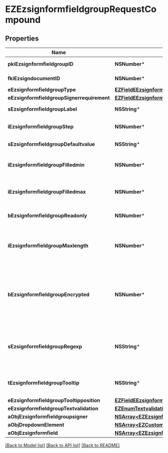 # EZEzsignformfieldgroupRequestCompound

## Properties
Name | Type | Description | Notes
------------ | ------------- | ------------- | -------------
**pkiEzsignformfieldgroupID** | **NSNumber*** | The unique ID of the Ezsignformfieldgroup | [optional] 
**fkiEzsigndocumentID** | **NSNumber*** | The unique ID of the Ezsigndocument | 
**eEzsignformfieldgroupType** | [**EZFieldEEzsignformfieldgroupType***](EZFieldEEzsignformfieldgroupType.md) |  | 
**eEzsignformfieldgroupSignerrequirement** | [**EZFieldEEzsignformfieldgroupSignerrequirement***](EZFieldEEzsignformfieldgroupSignerrequirement.md) |  | 
**sEzsignformfieldgroupLabel** | **NSString*** | The Label for the Ezsignformfieldgroup | 
**iEzsignformfieldgroupStep** | **NSNumber*** | The step when the Ezsignsigner will be invited to fill the form fields | 
**sEzsignformfieldgroupDefaultvalue** | **NSString*** | The default value for the Ezsignformfieldgroup | 
**iEzsignformfieldgroupFilledmin** | **NSNumber*** | The minimum number of Ezsignformfield that must be filled in the Ezsignformfieldgroup | 
**iEzsignformfieldgroupFilledmax** | **NSNumber*** | The maximum number of Ezsignformfield that must be filled in the Ezsignformfieldgroup | 
**bEzsignformfieldgroupReadonly** | **NSNumber*** | Whether the Ezsignformfieldgroup is read only or not. | 
**iEzsignformfieldgroupMaxlength** | **NSNumber*** | The maximum length for the value in the Ezsignformfieldgroup  This can only be set if eEzsignformfieldgroupType is **Text** or **Textarea** | [optional] 
**bEzsignformfieldgroupEncrypted** | **NSNumber*** | Whether the Ezsignformfieldgroup is encrypted in the database or not. Encrypted values are not displayed on the Ezsigndocument. This can only be set if eEzsignformfieldgroupType is **Text** or **Textarea** | [optional] 
**sEzsignformfieldgroupRegexp** | **NSString*** | A regular expression to indicate what values are acceptable for the Ezsignformfieldgroup.  This can only be set if eEzsignformfieldgroupType is **Text** or **Textarea** | [optional] 
**tEzsignformfieldgroupTooltip** | **NSString*** | A tooltip that will be presented to Ezsignsigner about the Ezsignformfieldgroup | [optional] 
**eEzsignformfieldgroupTooltipposition** | [**EZFieldEEzsignformfieldgroupTooltipposition***](EZFieldEEzsignformfieldgroupTooltipposition.md) |  | [optional] 
**eEzsignformfieldgroupTextvalidation** | [**EZEnumTextvalidation***](EZEnumTextvalidation.md) |  | [optional] 
**aObjEzsignformfieldgroupsigner** | [**NSArray&lt;EZEzsignformfieldgroupsignerRequestCompound&gt;***](EZEzsignformfieldgroupsignerRequestCompound.md) |  | 
**aObjDropdownElement** | [**NSArray&lt;EZCustomDropdownElementRequestCompound&gt;***](EZCustomDropdownElementRequestCompound.md) |  | [optional] 
**aObjEzsignformfield** | [**NSArray&lt;EZEzsignformfieldRequestCompound&gt;***](EZEzsignformfieldRequestCompound.md) |  | 

[[Back to Model list]](../README.md#documentation-for-models) [[Back to API list]](../README.md#documentation-for-api-endpoints) [[Back to README]](../README.md)


